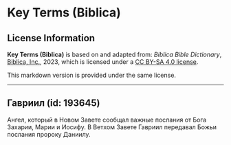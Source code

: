 # Key Terms (Biblica)

## License Information

**Key Terms (Biblica)** is based on and adapted from: _Biblica Bible Dictionary_, [Biblica, Inc.](https://www.biblica.com/), 2023, which is licensed under a [CC BY-SA 4.0 license](https://creativecommons.org/licenses/by-sa/4.0/legalcode.en).

This markdown version is provided under the same license.



--------------------------------

## Гавриил (id: 193645)

Ангел, который в Новом Завете сообщал важные послания от Бога Захарии, Марии и Иосифу. В Ветхом Завете Гавриил передавал Божьи послания пророку Даниилу.


